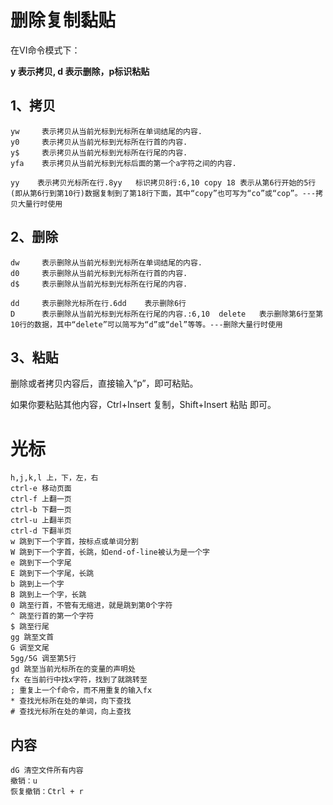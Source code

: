 # 删除复制黏贴

在VI命令模式下：

**y 表示拷贝, d 表示删除，p标识粘贴**

## 1、拷贝

```
yw     表示拷贝从当前光标到光标所在单词结尾的内容.
y0     表示拷贝从当前光标到光标所在行首的内容.
y$     表示拷贝从当前光标到光标所在行尾的内容.
yfa    表示拷贝从当前光标到光标后面的第一个a字符之间的内容.

yy    表示拷贝光标所在行.8yy   标识拷贝8行:6,10 copy 18 表示从第6行开始的5行(即从第6行到第10行)数据复制到了第18行下面，其中“copy”也可写为“co”或“cop”。---拷贝大量行时使用
```



## 2、删除

```
dw     表示删除从当前光标到光标所在单词结尾的内容.
d0     表示删除从当前光标到光标所在行首的内容.
d$     表示删除从当前光标到光标所在行尾的内容.

dd     表示删除光标所在行.6dd    表示删除6行
D      表示删除从当前光标到光标所在行尾的内容.:6,10  delete   表示删除第6行至第10行的数据，其中“delete”可以简写为“d”或“del”等等。---删除大量行时使用
```

## 3、粘贴

删除或者拷贝内容后，直接输入“p”，即可粘贴。

如果你要粘贴其他内容，Ctrl+Insert 复制，Shift+Insert 粘贴 即可。

# 光标

```
h,j,k,l 上，下，左，右
ctrl-e 移动页面
ctrl-f 上翻一页
ctrl-b 下翻一页
ctrl-u 上翻半页
ctrl-d 下翻半页
w 跳到下一个字首，按标点或单词分割
W 跳到下一个字首，长跳，如end-of-line被认为是一个字
e 跳到下一个字尾
E 跳到下一个字尾，长跳
b 跳到上一个字
B 跳到上一个字，长跳
0 跳至行首，不管有无缩进，就是跳到第0个字符
^ 跳至行首的第一个字符
$ 跳至行尾
gg 跳至文首
G 调至文尾
5gg/5G 调至第5行
gd 跳至当前光标所在的变量的声明处
fx 在当前行中找x字符，找到了就跳转至
; 重复上一个f命令，而不用重复的输入fx
* 查找光标所在处的单词，向下查找
# 查找光标所在处的单词，向上查找
```



## 内容

```
dG 清空文件所有内容
撤销：u
恢复撤销：Ctrl + r
```

